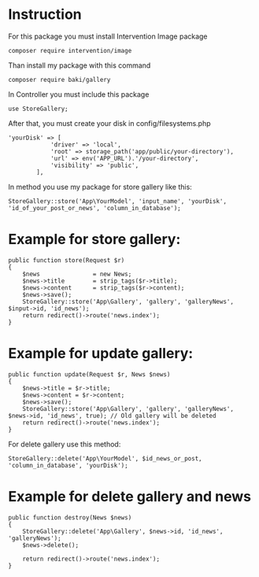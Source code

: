 # Instruction
For this package you must install Intervention Image package
```
composer require intervention/image
```
Than install my package with this command
```
composer require baki/gallery
```
In Controller you must include this package
```
use StoreGallery;
```
After that, you must create your disk in config/filesystems.php
```
'yourDisk' => [
            'driver' => 'local',
            'root' => storage_path('app/public/your-directory'),
            'url' => env('APP_URL').'/your-directory',
            'visibility' => 'public',
        ],
```
In method you use my package for store gallery like this:
```
StoreGallery::store('App\YourModel', 'input_name', 'yourDisk', 'id_of_your_post_or_news', 'column_in_database');
```
# Example for store gallery:
```
public function store(Request $r)
{
    $news               = new News;
    $news->title        = strip_tags($r->title);
    $news->content      = strip_tags($r->content);
    $news->save();
    StoreGallery::store('App\Gallery', 'gallery', 'galleryNews',  $input->id, 'id_news');
    return redirect()->route('news.index');
}
```
# Example for update gallery:
```
public function update(Request $r, News $news)
{
    $news->title = $r->title;
    $news->content = $r->content;
    $news->save();
    StoreGallery::store('App\Gallery', 'gallery', 'galleryNews',  $news->id, 'id_news', true); // Old gallery will be deleted
    return redirect()->route('news.index');
}
```
For delete gallery use this method:
```
StoreGallery::delete('App\YourModel', $id_news_or_post, 'column_in_database', 'yourDisk');
```
# Example for delete gallery and news
```
public function destroy(News $news)
{
    StoreGallery::delete('App\Gallery', $news->id, 'id_news', 'galleryNews');
    $news->delete();

    return redirect()->route('news.index');
}
```
